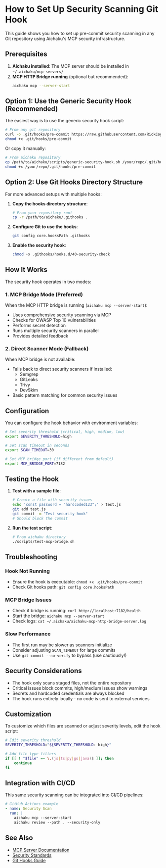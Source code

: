 # How to Set Up Security Scanning Git Hook

This guide shows you how to set up pre-commit security scanning in any Git repository using Aichaku's MCP security
infrastructure.

## Prerequisites

1. **Aichaku installed**: The MCP server should be installed in `~/.aichaku/mcp-servers/`
2. **MCP HTTP Bridge running** (optional but recommended):
   ```bash
   aichaku mcp --server-start
   ```

## Option 1: Use the Generic Security Hook (Recommended)

The easiest way is to use the generic security hook script:

```bash
# From any git repository
curl -o .git/hooks/pre-commit https://raw.githubusercontent.com/RickCogley/aichaku/main/scripts/generic-security-hook.sh
chmod +x .git/hooks/pre-commit
```

Or copy it manually:

```bash
# From aichaku repository
cp /path/to/aichaku/scripts/generic-security-hook.sh /your/repo/.git/hooks/pre-commit
chmod +x /your/repo/.git/hooks/pre-commit
```

## Option 2: Use Git Hooks Directory Structure

For more advanced setups with multiple hooks:

1. **Copy the hooks directory structure**:
   ```bash
   # From your repository root
   cp -r /path/to/aichaku/.githooks .
   ```

2. **Configure Git to use the hooks**:
   ```bash
   git config core.hooksPath .githooks
   ```

3. **Enable the security hook**:
   ```bash
   chmod +x .githooks/hooks.d/40-security-check
   ```

## How It Works

The security hook operates in two modes:

### 1. MCP Bridge Mode (Preferred)

When the MCP HTTP bridge is running (`aichaku mcp --server-start`):

- Uses comprehensive security scanning via MCP
- Checks for OWASP Top 10 vulnerabilities
- Performs secret detection
- Runs multiple security scanners in parallel
- Provides detailed feedback

### 2. Direct Scanner Mode (Fallback)

When MCP bridge is not available:

- Falls back to direct security scanners if installed:
  - Semgrep
  - GitLeaks
  - Trivy
  - DevSkim
- Basic pattern matching for common security issues

## Configuration

You can configure the hook behavior with environment variables:

```bash
# Set severity threshold (critical, high, medium, low)
export SEVERITY_THRESHOLD=high

# Set scan timeout in seconds
export SCAN_TIMEOUT=30

# Set MCP bridge port (if different from default)
export MCP_BRIDGE_PORT=7182
```

## Testing the Hook

1. **Test with a sample file**:
   ```bash
   # Create a file with security issues
   echo 'const password = "hardcoded123";' > test.js
   git add test.js
   git commit -m "Test security hook"
   # Should block the commit
   ```

2. **Run the test script**:
   ```bash
   # From aichaku directory
   ./scripts/test-mcp-bridge.sh
   ```

## Troubleshooting

### Hook Not Running

- Ensure the hook is executable: `chmod +x .git/hooks/pre-commit`
- Check Git hooks path: `git config core.hooksPath`

### MCP Bridge Issues

- Check if bridge is running: `curl http://localhost:7182/health`
- Start the bridge: `aichaku mcp --server-start`
- Check logs: `cat ~/.aichaku/aichaku-mcp-http-bridge-server.log`

### Slow Performance

- The first run may be slower as scanners initialize
- Consider adjusting `SCAN_TIMEOUT` for large commits
- Use `git commit --no-verify` to bypass (use cautiously!)

## Security Considerations

- The hook only scans staged files, not the entire repository
- Critical issues block commits, high/medium issues show warnings
- Secrets and hardcoded credentials are always blocked
- The hook runs entirely locally - no code is sent to external services

## Customization

To customize which files are scanned or adjust severity levels, edit the hook script:

```bash
# Edit severity threshold
SEVERITY_THRESHOLD="${SEVERITY_THRESHOLD:-high}"

# Add file type filters
if [[ ! "$file" =~ \.(js|ts|py|go|java)$ ]]; then
    continue
fi
```

## Integration with CI/CD

This same security scanning can be integrated into CI/CD pipelines:

```yaml
# GitHub Actions example
- name: Security Scan
  run: |
    aichaku mcp --server-start
    aichaku review --path . --security-only
```

## See Also

- [MCP Server Documentation](../reference/mcp-api.md)
- [Security Standards](../standards/security/)
- [Git Hooks Guide](https://git-scm.com/book/en/v2/Customizing-Git-Git-Hooks)
